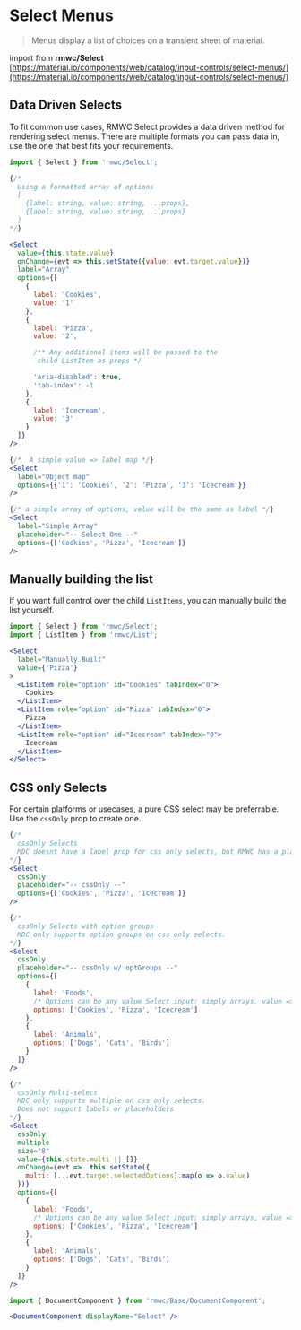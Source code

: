 # Select Menus

> Menus display a list of choices on a transient sheet of material.

import from **rmwc/Select**  
[https://material.io/components/web/catalog/input-controls/select-menus/](https://material.io/components/web/catalog/input-controls/select-menus/)

## Data Driven Selects

To fit common use cases, RMWC Select provides a data driven method for rendering select menus. There are multiple formats you can pass data in, use the one that best fits your requirements.

```jsx render
import { Select } from 'rmwc/Select';

{/*
  Using a formatted array of options
  [
    {label: string, value: string, ...props},
    {label: string, value: string, ...props}
  ]
*/}

<Select
  value={this.state.value}
  onChange={evt => this.setState({value: evt.target.value})}
  label="Array"
  options={[
    {
      label: 'Cookies',
      value: '1'
    },
    {
      label: 'Pizza',
      value: '2',

      /** Any additional items will be passed to the
       child ListItem as props */

      'aria-disabled': true,
      'tab-index': -1
    },
    {
      label: 'Icecream',
      value: '3'
    }
  ]}
/>

{/*  A simple value => label map */}
<Select
  label="Object map"
  options={{'1': 'Cookies', '2': 'Pizza', '3': 'Icecream'}}
/>

{/* a simple array of options, value will be the same as label */}
<Select
  label="Simple Array"
  placeholder="-- Select One --"
  options={['Cookies', 'Pizza', 'Icecream']}
/>
```

## Manually building the list

If you want full control over the child `ListItems`, you can manually build the list yourself.

```jsx render
import { Select } from 'rmwc/Select';
import { ListItem } from 'rmwc/List';

<Select
  label="Manually Built"
  value={'Pizza'}
>
  <ListItem role="option" id="Cookies" tabIndex="0">
    Cookies
  </ListItem>
  <ListItem role="option" id="Pizza" tabIndex="0">
    Pizza
  </ListItem>
  <ListItem role="option" id="Icecream" tabIndex="0">
    Icecream
  </ListItem>
</Select>
```

## CSS only Selects

For certain platforms or usecases, a pure CSS select may be preferrable. Use the `cssOnly` prop to create one.

```jsx render
{/*
  cssOnly Selects
  MDC doesnt have a label prop for css only selects, but RMWC has a placeholder prop you can use.
*/}
<Select
  cssOnly
  placeholder="-- cssOnly --"
  options={['Cookies', 'Pizza', 'Icecream']}
/>

{/*
  cssOnly Selects with option groups
  MDC only supports option groups on css only selects.
*/}
<Select
  cssOnly
  placeholder="-- cssOnly w/ optGroups --"
  options={[
    {
      label: 'Foods',
      /* Options can be any value Select input: simply arrays, value => label objects, or formatted arrays. */
      options: ['Cookies', 'Pizza', 'Icecream']
    },
    {
      label: 'Animals',
      options: ['Dogs', 'Cats', 'Birds']
    }
  ]}
/>

{/*
  cssOnly Multi-select
  MDC only supports multiple on css only selects.
  Does not support labels or placeholders
*/}
<Select
  cssOnly
  multiple
  size="8"
  value={this.state.multi || []}
  onChange={evt =>  this.setState({
    multi: [...evt.target.selectedOptions].map(o => o.value)
  })}
  options={[
    {
      label: 'Foods',
      /* Options can be any value Select input: simply arrays, value => label objects, or formatted arrays. */
      options: ['Cookies', 'Pizza', 'Icecream']
    },
    {
      label: 'Animals',
      options: ['Dogs', 'Cats', 'Birds']
    }
  ]}
/>
```

```jsx renderOnly
import { DocumentComponent } from 'rmwc/Base/DocumentComponent';

<DocumentComponent displayName="Select" />
```
